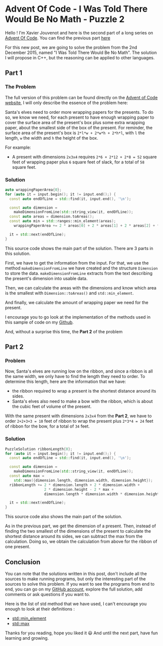 # Advent Of Code - I Was Told There Would Be No Math - Puzzle 2

Hello ! I'm Xavier Jouvenot and here is the second part of a long series on [Advent Of Code](https://adventofcode.com). You can find the previous part [here](2019-06-01-AdventOfCode2015-Day1-NotQuiteLisp.md)

For this new post, we are going to solve the problem from the 2nd December 2015, named "I Was Told There Would Be No Math".
The solution I will propose in C++, but the reasoning can be applied to other languages.

## Part 1

### The Problem

The full version of this problem can be found directly on the [Advent of Code website](https://adventofcode.com/2015/day/2), I will only describe the essence of the problem here:

Santa's elves need to order more wrapping papers for the presents.
To do so, we know we need, for each present to have enough wrapping paper to cover the surface area of the present's box plus some extra wrapping paper, about the smallest side of the box of the present.
For reminder, the surface area of the present's box is `2*l*w + 2*w*h + 2*h*l`, with `l` the length, `w` the width and `h` the height of the box.

For example:
- A present with dimensions `2x3x4` requires `2*6 + 2*12 + 2*8 = 52` square feet of wrapping paper plus `6` square feet of slack, for a total of `58` square feet.

### Solution

```c++
auto wrappingPaperArea{0};
for (auto it = input.begin(); it != input.end();) {
  const auto endOfLine = std::find(it, input.end(), '\n');

  const auto dimension =
    makeDimensionFromLine(std::string_view(it, endOfLine));
  const auto areas = dimension.toAreas();
  const auto min = std::ranges::min_element(areas);
    wrappingPaperArea += 2 * areas[0] + 2 * areas[1] + 2 * areas[2] + *min;

  it = std::next(endOfLine);
}
```

This source code shows the main part of the solution. There are 3 parts in this solution.

First, we have to get the information from the input. For that, we use the method `makeDimensionFromLine` we have created and the structure `Dimension` to store the data. `makeDimensionFromLine` extracts from the text describing the present's dimension into usable data.

Then, we can calculate the areas with the dimensions and know which area is the smallest with `Dimension::toAreas()` and `std::min_element`.

And finally, we calculate the amount of wrapping paper we need for the present.

I encourage you to go look at the implementation of the methods used in this sample of code on my [Github](https://github.com/Xav83/advent_of_code).

And, without a surprise this time, the **Part 2** of the problem

## Part 2

### Problem

Now, Santa's elves are running low on the ribbon, and since a ribbon is all the same width, we only have to find the length they need to order. To determine this length, here are the information that we have:
- the ribbon required to wrap a present is the shortest distance around its sides.
- Santa's elves also need to make a bow with the ribbon, which is about the cubic feet of volume of the present.

With the same present with dimensions `2x3x4` from the **Part 2**, we have to order `2+2+3+3 = 10` feet of ribbon to wrap the present plus `2*3*4 = 24` feet of ribbon for the bow, for a total of `34` feet.

### Solution

```c++
PuzzleSolution ribbonLength{0};
for (auto it = input.begin(); it != input.end();) {
  const auto endOfLine = std::find(it, input.end(), '\n');

  const auto dimension =
    makeDimensionFromLine(std::string_view(it, endOfLine));
  const auto max =
    std::max({dimension.length, dimension.width, dimension.height});
  ribbonLength += 2 * dimension.length + 2 * dimension.width +
                  2 * dimension.height - 2 * max +
                  dimension.length * dimension.width * dimension.height;

  it = std::next(endOfLine);
}
```

This source code also shows the main part of the solution.

As in the previous part, we get the dimension of a present. Then, instead of finding the two smallest of the dimensions of the present to calculate the shortest distance around its sides, we can subtract the max from the calculation. Doing so, we obtain the calculation from above for the ribbon of one present.

## Conclusion

You can note that the solutions written in this post, don't include all the sources to make running programs, but only the interesting part of the sources to solve this problem.
If you want to see the programs from end to end, you can go on my [GitHub account](https://github.com/Xav83/advent_of_code), explore the full solution, add comments or ask questions if you want to.

Here is the list of std method that we have used, I can't encourage you enough to look at their definitions :

- [std::min_element](https://en.cppreference.com/w/cpp/algorithm/min_element)
- [std::max](https://en.cppreference.com/w/cpp/algorithm/max)

Thanks for you reading, hope you liked it 😃
And until the next part, have fun learning and growing.
